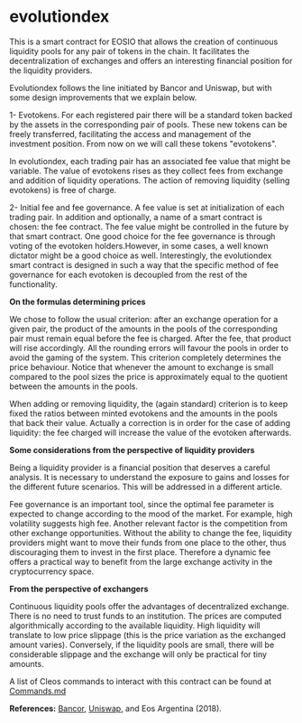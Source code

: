 # evolutiondex


This is a smart contract for EOSIO that allows the creation of continuous
liquidity pools for any pair of tokens in the chain. It facilitates the decentralization of
exchanges and offers an interesting financial position for the liquidity providers.

Evolutiondex follows the line initiated by Bancor and Uniswap, but with some design improvements that we explain below.

1- Evotokens. For each registered pair there will be a standard token backed by the assets in the corresponding pair of pools. These new tokens can be freely transferred, facilitating the access and management of the investment position. From now on we will call these tokens "evotokens".

In evolutiondex, each trading pair has an associated fee value that might be variable. The value of evotokens rises as they collect fees from exchange and addition of liquidity operations. The action of removing liquidity (selling evotokens) is free of charge.

2- Initial fee and fee governance. A fee value is set at initialization of each trading pair. In addition and optionally, a name of a smart contract is chosen: the fee contract. The fee value might be controlled in the future by that smart contract.
One good choice for the fee governance is through voting of the evotoken holders.However, in some cases, a well known dictator might be a good choice as well. Interestingly, the evolutiondex smart contract is designed in such a way that the specific method of fee governance for each evotoken is decoupled from the rest of the functionality.


**On the formulas determining prices**

We chose to follow the usual criterion: after an exchange operation for a given pair, the product of the amounts in the pools of the corresponding pair must remain equal before the fee is charged. After the fee, that product will rise accordingly. All the rounding errors will favour the pools in order to avoid the gaming of the system. This criterion completely determines
the price behaviour. Notice that whenever the amount to exchange is small compared to the pool sizes the price is approximately equal to the quotient between the amounts in the pools.

When adding or removing liquidity, the (again standard) criterion is to keep fixed the ratios between minted evotokens and the amounts in the pools that back their value. Actually a correction is in order for the case of adding liquidity: the fee charged will increase the value of the evotoken afterwards.


**Some considerations from the perspective of liquidity providers**

Being a liquidity provider is a financial position that deserves a
careful analysis. It is necessary to understand the exposure to
gains and losses for the different future scenarios. This will be addressed
in a different article.

Fee governance is an important tool, since the optimal fee parameter
is expected to change according to the mood of the market. For example,
high volatility suggests high fee. Another relevant factor is the competition from
other exchange opportunities. Without the ability to change the fee, liquidity
providers might want to move their funds from one place to the other, thus
discouraging them to invest in the first place. Therefore a dynamic fee offers
a practical way to benefit from the large exchange activity in the cryptocurrency
space.

**From the perspective of exchangers**

Continuous liquidity pools offer the advantages of decentralized exchange.
There is no need to trust funds to an institution. The prices are computed
algorithmically according to the available liquidity. High liquidity
will translate to low price slippage (this is the price variation as
the exchanged amount varies).
Conversely, if the liquidity pools are small, there will be considerable
slippage and the exchange will only be practical for tiny amounts.

A list of Cleos commands to interact with this contract can be found at [Commands.md](Commands.md)

**References:** [Bancor](https://about.bancor.network/protocol/), [Uniswap](https://uniswap.org), and Eos Argentina (2018).
